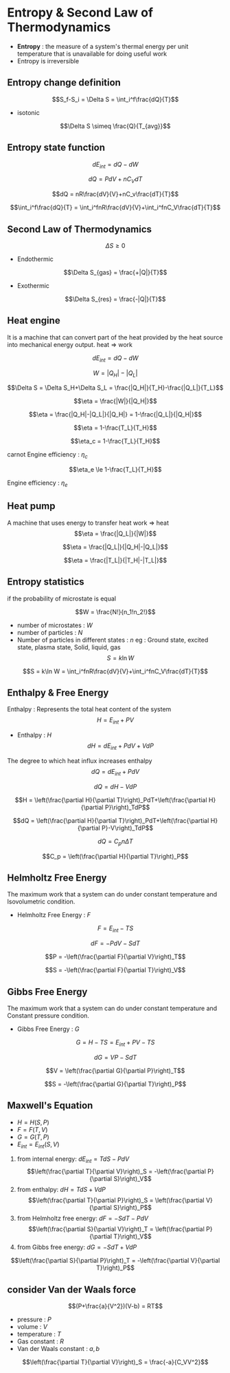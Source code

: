 # Entropy & Second Law of Thermodynamics

* **Entropy** : the measure of a system's thermal energy per unit temperature that is unavailable for doing useful work
* Entropy is irreversible

## Entropy change definition

$$S_f-S_i = \Delta S = \int_i^f\frac{dQ}{T}$$

* isotonic

$$\Delta S \simeq \frac{Q}{T_{avg}}$$

## Entropy state function

$$dE_{int} = dQ-dW$$

$$dQ = PdV+nC_VdT$$

$$dQ = nR\frac{dV}{V}+nC_v\frac{dT}{T}$$

$$\int_i^f\frac{dQ}{T} = \int_i^fnR\frac{dV}{V}+\int_i^fnC_V\frac{dT}{T}$$

## Second Law of Thermodynamics

$$\Delta S \ge 0$$

* Endothermic

$$\Delta S_{gas} = \frac{+|Q|}{T}$$

* Exothermic

$$\Delta S_{res} = \frac{-|Q|}{T}$$

## Heat engine

It is a machine that can convert part of the heat provided by the heat source into mechanical energy output.
heat $\Longrightarrow$ work

$$dE_{int} = dQ-dW$$

$$W = |Q_H|-|Q_L|$$

$$\Delta S = \Delta S_H+\Delta S_L = \frac{|Q_H|}{T_H}-\frac{|Q_L|}{T_L}$$

$$\eta = \frac{|W|}{|Q_H|}$$

$$\eta = \frac{|Q_H|-|Q_L|}{|Q_H|} = 1-\frac{|Q_L|}{|Q_H|}$$

$$\eta = 1-\frac{T_L}{T_H}$$

$$\eta_c = 1-\frac{T_L}{T_H}$$

carnot Engine efficiency : $\eta_c$

$$\eta_e \le 1-\frac{T_L}{T_H}$$

Engine efficiency : $\eta_e$

## Heat pump

A machine that uses energy to transfer heat
work $\Longrightarrow$ heat
$$\eta = \frac{|Q_L|}{|W|}$$

$$\eta = \frac{|Q_L|}{|Q_H|-|Q_L|}$$

$$\eta = \frac{|T_L|}{|T_H|-|T_L|}$$

## Entropy statistics

if the probability of microstate is equal

$$W = \frac{N!}{n_1!n_2!}$$

* number of microstates : $W$
* number of particles : $N$
* Number of particles in different states : $n$
eg : Ground state, excited state, plasma state, Solid, liquid, gas
$$S = k\ln W$$

$$S = k\ln W = \int_i^fnR\frac{dV}{V}+\int_i^fnC_V\frac{dT}{T}$$

## Enthalpy & Free Energy

Enthalpy : Represents the total heat content of the system
$$H = E_{int}+PV$$

* Enthalpy : $H$
$$dH = dE_{int}+PdV+VdP$$

The degree to which heat influx increases enthalpy
$$dQ = dE_{int}+PdV$$

$$dQ = dH-VdP$$

$$H = \left(\frac{\partial H}{\partial T}\right)_PdT+\left(\frac{\partial H}{\partial P}\right)_TdP$$

$$dQ = \left(\frac{\partial H}{\partial T}\right)_PdT+\left(\frac{\partial H}{\partial P}-V\right)_TdP$$

$$dQ = C_pn\Delta T $$

$$C_p = \left(\frac{\partial H}{\partial T}\right)_P$$

## Helmholtz Free Energy

The maximum work that a system can do under constant temperature and Isovolumetric condition.

* Helmholtz Free Energy : $F$

$$F = E_{int}-TS$$

$$dF = -PdV-SdT$$

$$P = -\left(\frac{\partial F}{\partial V}\right)_T$$

$$S = -\left(\frac{\partial F}{\partial T}\right)_V$$

## Gibbs Free Energy

The maximum work that a system can do under constant temperature and Constant pressure condition.

* Gibbs Free Energy : $G$

$$G = H-TS  = E_{int}+PV-TS$$

$$dG = VP-SdT$$

$$V = \left(\frac{\partial G}{\partial P}\right)_T$$

$$S = -\left(\frac{\partial G}{\partial T}\right)_P$$

## Maxwell's Equation

* $H = H(S,P)$
* $F = F(T,V)$
* $G = G(T,P)$
* $E_{int} = E_{int}(S,V)$

1. from internal energy:
$dE_{int} = TdS-PdV$
$$\left(\frac{\partial T}{\partial V}\right)_S = -\left(\frac{\partial P}{\partial S}\right)_V$$
2. from enthalpy:
$dH = TdS+VdP$
$$\left(\frac{\partial T}{\partial P}\right)_S = \left(\frac{\partial V}{\partial S}\right)_P$$
3. from Helmholtz free energy:
$dF = -SdT-PdV$
$$\left(\frac{\partial S}{\partial V}\right)_T = \left(\frac{\partial P}{\partial T}\right)_V$$
4. from Gibbs free energy:
$dG = -SdT+VdP$

$$\left(\frac{\partial S}{\partial P}\right)_T = -\left(\frac{\partial V}{\partial T}\right)_P$$

## consider Van der Waals force

$$(P+\frac{a}{V^2})(V-b) = RT$$

* pressure : $P$
* volume : $V$
* temperature : $T$
* Gas constant : $R$
* Van der Waals constant : $a,b$

$$\left(\frac{\partial T}{\partial V}\right)_S = \frac{-a}{C_VV^2}$$
